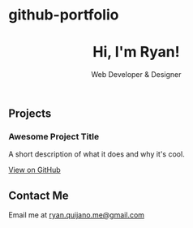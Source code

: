 # github-portfolio
<!DOCTYPE html>
<html lang="en">
<head>
  <meta charset="UTF-8" />
  <meta name="viewport" content="width=device-width, initial-scale=1.0" />
  <title>Ryan's Portfolio</title>
  <link rel="stylesheet" href="style.css" />
</head>
<body>
  <header>
    <h1>Hi, I'm Ryan!</h1>
    <p>Web Developer & Designer</p>
  </header>

  <section id="projects">
    <h2>Projects</h2>
    <div class="project">
      <h3>Awesome Project Title</h3>
      <p>A short description of what it does and why it's cool.</p>
      <a href="#">View on GitHub</a>
    </div>
    <!-- Add more projects here -->
  </section>

  <section id="contact">
    <h2>Contact Me</h2>
    <p>Email me at <a href="mailto:ryan.quijano.me@gmail.com">ryan.quijano.me@gmail.com</a></p>
  </section>

  <script src="script.js"> </script>
</body>
</html>
